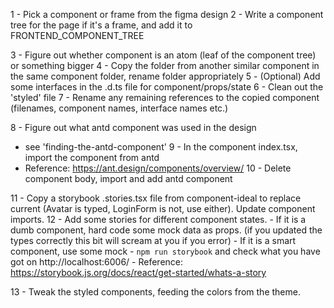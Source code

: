 1 - Pick a component or frame from the figma design
2 - Write a component tree for the page if it's a frame, and add it to FRONTEND_COMPONENT_TREE


3 - Figure out whether component is an atom (leaf of the component tree) or something bigger
4 - Copy the folder from another similar component in the same component folder, rename folder appropriately
5 - (Optional) Add some interfaces in the .d.ts file for component/props/state
6 - Clean out the 'styled' file
7 - Rename any remaining references to the copied component (filenames, component names, interface names etc.)


8 - Figure out what antd component was used in the design
   - see 'finding-the-antd-component'
9 - In the component index.tsx, import the component from antd
   - Reference: https://ant.design/components/overview/
10 - Delete component body, import and add antd component


11 - Copy a storybook .stories.tsx file from component-ideal to replace current (Avatar is typed, LoginForm is not, use either). Update component imports.
12 - Add some stories for different component states.
    - If it is a dumb component, hard code some mock data as props. (if you updated the types correctly this bit will scream at you if you error)
    - If it is a smart component, use some mock 
    - `npm run storybook` and check what you have got on http://localhost:6006/
    - Reference: https://storybook.js.org/docs/react/get-started/whats-a-story

13 - Tweak the styled components, feeding the colors from the theme.